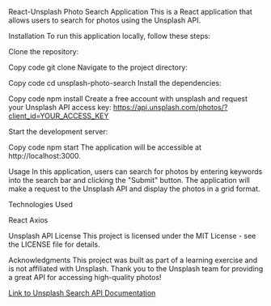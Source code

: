 
React-Unsplash Photo Search Application
This is a React application that allows users to search for photos using the Unsplash API.

Installation
To run this application locally, follow these steps:

Clone the repository:


Copy code
git clone 
Navigate to the project directory:


Copy code
cd unsplash-photo-search
Install the dependencies:


Copy code
npm install
Create a free account with unsplash and request your Unsplash API access key:
https://api.unsplash.com/photos/?client_id=YOUR_ACCESS_KEY


Start the development server:


Copy code
npm start
The application will be accessible at http://localhost:3000.

Usage
In this application, users can search for photos by entering keywords into the search bar and clicking the "Submit" button. The application will make a request to the Unsplash API and display the photos in a grid format.

Technologies Used

React
Axios

Unsplash API
License
This project is licensed under the MIT License - see the LICENSE file for details.

Acknowledgments
This project was built as part of a learning exercise and is not affiliated with Unsplash. Thank you to the Unsplash team for providing a great API for accessing high-quality photos!

[Link to Unsplash Search API Documentation](https://unsplash.com/documentation#search-photos)
